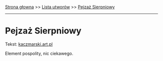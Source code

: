 [Strona głowna](../index.md) >> [Lista utworów](../list.md) >> [Pejzaż Sierpniowy](406.md)

---

# Pejzaż Sierpniowy

Tekst: [kaczmarski.art.pl](https://www.kaczmarski.art.pl/tworczosc/wiersze/pejzaz-sierpniowy/)

Element pospolity, nic ciekawego.